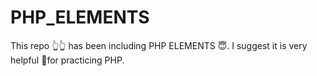 # PHP_ELEMENTS
This repo 👆👆 has been including PHP ELEMENTS 😇. I suggest it is very helpful 🤗for practicing PHP.
